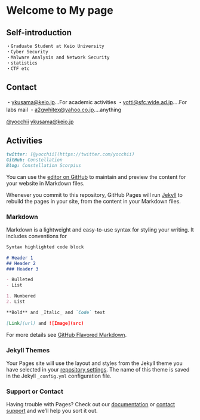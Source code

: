 # Welcome to My page

## Self-introduction
```markdown
・Graduate Student at Keio University
・Cyber Security
・Malware Analysis and Network Security
・statistics
・CTF etc
```

## Contact
・[ykusama@keio.jp](ykusama@keio.jp)...For academic activities
・[yotti@sfc.wide.ad.jp](otti@sfc.wide.ad.jp)....For labs mail
・[a2gwhitex@yahoo.co.jp](a2gwhitex@yahoo.co.jp)....anything
    
    
[@yocchii](https://twitter.com/yocchii)
[ykusama@keio.jp](ykusama@keio.jp)
## Activities
```markdown
twitter: [@yocchii](https://twitter.com/yocchii)
GitHub: Constellation
Blog: Constellation Scorpius
```
You can use the [editor on GitHub](https://github.com/yottii/yottii.github.io/edit/master/index.md) to maintain and preview the content for your website in Markdown files.

Whenever you commit to this repository, GitHub Pages will run [Jekyll](https://jekyllrb.com/) to rebuild the pages in your site, from the content in your Markdown files.

### Markdown

Markdown is a lightweight and easy-to-use syntax for styling your writing. It includes conventions for

```markdown
Syntax highlighted code block

# Header 1
## Header 2
### Header 3

- Bulleted
- List

1. Numbered
2. List

**Bold** and _Italic_ and `Code` text

[Link](url) and ![Image](src)
```

For more details see [GitHub Flavored Markdown](https://guides.github.com/features/mastering-markdown/).

### Jekyll Themes

Your Pages site will use the layout and styles from the Jekyll theme you have selected in your [repository settings](https://github.com/yottii/yottii.github.io/settings). The name of this theme is saved in the Jekyll `_config.yml` configuration file.

### Support or Contact

Having trouble with Pages? Check out our [documentation](https://help.github.com/categories/github-pages-basics/) or [contact support](https://github.com/contact) and we’ll help you sort it out.
